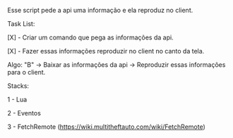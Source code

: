 Esse script pede a api uma informação e ela reproduz no client.

Task List:

[X] - Criar um comando que pega as informações da api.

[X] - Fazer essas informações reproduzir no client no canto da tela.

Algo: "B" -> Baixar as informações da api -> Reproduzir essas informações para o client.

Stacks:

1 - Lua

2 - Eventos

3 - FetchRemote (https://wiki.multitheftauto.com/wiki/FetchRemote)
